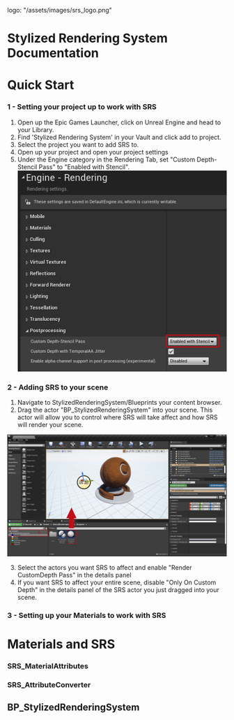 logo: "/assets/images/srs_logo.png"

# Stylized Rendering System Documentation

# Quick Start

### 1 - Setting your project up to work with SRS

1. Open up the Epic Games Launcher, click on Unreal Engine and head to your Library.
2. Find 'Stylized Rendering System' in your Vault and click add to project.
3. Select the project you want to add SRS to.
4. Open up your project and open your project settings
5. Under the Engine category in the Rendering Tab, set "Custom Depth-Stencil Pass" to "Enabled with Stencil".
![Image](assets/setting_up_stencil.png)

### 2 - Adding SRS to your scene

1. Navigate to StylizedRenderingSystem/Blueprints your content browser.
2. Drag the actor "BP_StylizedRenderingSystem" into your scene. This actor will allow you to control where SRS will take affect and how SRS will render your scene.

![Image](assets/adding_srs.png)

3. Select the actors you want SRS to affect and enable "Render CustomDepth Pass" in the details panel
4. If you want SRS to affect your entire scene, disable "Only On Custom Depth" in the details panel of the SRS actor you just dragged into your scene. 

### 3 - Setting up your Materials to work with SRS

# Materials and SRS

### SRS_MaterialAttributes

### SRS_AttributeConverter


## BP_StylizedRenderingSystem


